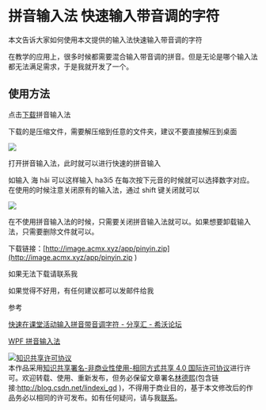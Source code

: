 
# 拼音输入法 快速输入带音调的字符

本文告诉大家如何使用本文提供的输入法快速输入带音调的字符

<!--more-->


<!-- csdn -->

在教学的应用上，很多时候都需要混合输入带音调的拼音。但是无论是哪个输入法都无法满足需求，于是我就开发了一个。

## 使用方法

点击[下载](http://image.acmx.xyz/app/pinyin.zip )拼音输入法

下载的是压缩文件，需要解压缩到任意的文件夹，建议不要直接解压到桌面

<!-- ![](image/拼音输入法 快速输入带音调的字符/拼音输入法 快速输入带音调的字符0.png) -->

![](http://image.acmx.xyz/lindexi%2F2018111820453769)

打开拼音输入法，此时就可以进行快速的拼音输入

如输入 海 hǎi 可以这样输入 ha3i5 在每次按下元音的时候就可以选择数字对应。在使用的时候注意关闭原有的输入法，通过 shift 键关闭就可以

<!-- ![](image/拼音输入法 快速输入带音调的字符/拼音输入法 快速输入带音调的字符1.png) -->

![](http://image.acmx.xyz/lindexi%2F2018111820533541)

在不使用拼音输入法的时候，只需要关闭拼音输入法就可以。如果想要卸载输入法，只需要删除文件就可以。

下载链接：[http://image.acmx.xyz/app/pinyin.zip](http://image.acmx.xyz/app/pinyin.zip )

如果无法下载请联系我

如果觉得不好用，有任何建议都可以发邮件给我


参考

[快速在课堂活动输入拼音带音调字符 - 分享汇 - 希沃论坛](http://bbs.seewoedu.cn/forum.php?mod=viewthread&tid=10625&page=1&ordertype=1#pid142429 )

[WPF 拼音输入法](https://lindexi.gitee.io/post/WPF-%E6%8B%BC%E9%9F%B3%E8%BE%93%E5%85%A5%E6%B3%95.html )





<a rel="license" href="http://creativecommons.org/licenses/by-nc-sa/4.0/"><img alt="知识共享许可协议" style="border-width:0" src="https://licensebuttons.net/l/by-nc-sa/4.0/88x31.png" /></a><br />本作品采用<a rel="license" href="http://creativecommons.org/licenses/by-nc-sa/4.0/">知识共享署名-非商业性使用-相同方式共享 4.0 国际许可协议</a>进行许可。欢迎转载、使用、重新发布，但务必保留文章署名[林德熙](http://blog.csdn.net/lindexi_gd)(包含链接:http://blog.csdn.net/lindexi_gd )，不得用于商业目的，基于本文修改后的作品务必以相同的许可发布。如有任何疑问，请与我[联系](mailto:lindexi_gd@163.com)。